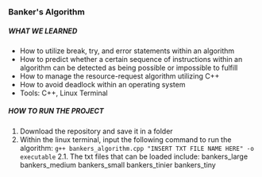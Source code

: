 ### Banker's Algorithm

##### WHAT WE LEARNED
* How to utilize break, try, and error statements within an algorithm
* How to predict whether a certain sequence of instructions within an algorithm can be detected as being possible or impossible to fulfill
* How to manage the resource-request algorithm utilizing C++
* How to avoid deadlock within an operating system
* Tools: C++, Linux Terminal

##### HOW TO RUN THE PROJECT
1. Download the repository and save it in a folder
2. Within the linux terminal, input the following command to run the algorithm: `g++ bankers_algorithm.cpp "INSERT TXT FILE NAME HERE" -o executable`
2.1. The txt files that can be loaded include: 
bankers_large 
bankers_medium 
bankers_small 
bankers_tinier 
bankers_tiny
